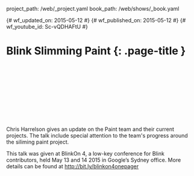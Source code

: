 project_path: /web/_project.yaml book_path: /web/shows/_book.yaml

{# wf_updated_on: 2015-05-12 #} {# wf_published_on: 2015-05-12 #} {# wf_youtube_id: Sc-vQDHAFtU #}

# Blink Slimming Paint {: .page-title }

<div class="video-wrapper">
  <iframe class="devsite-embedded-youtube-video" data-video-id="Sc-vQDHAFtU"
          data-autohide="1" data-showinfo="0" frameborder="0" allowfullscreen>
  </iframe>
</div>

Chris Harrelson gives an update on the Paint team and their current projects. The talk include special attention to the team's progress around the siliming paint project.

This talk was given at BlinkOn 4, a low-key conference for Blink contributors, held May 13 and 14 2015 in Google’s Sydney office. More details can be found at http://bit.ly/blinkon4onepager